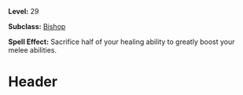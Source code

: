 <!-- TITLE: Scroll: Vow Of Vehemence -->
<!-- SUBTITLE:  -->

**Level:** 29

**Subclass:** [Bishop](bishop)

**Spell Effect:** Sacrifice half of your healing ability to greatly boost your melee abilities.

# Header